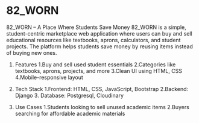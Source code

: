 # 82_WORN
 82_WORN – A Place Where Students Save Money
82_WORN is a simple, student-centric marketplace web application where users can buy and sell educational resources like textbooks, aprons, calculators, and student projects. The platform helps students save money by reusing items instead of buying new ones.

1. Features
   1.Buy and sell used student essentials
   2.Categories like textbooks, aprons, projects, and more
   3.Clean UI using HTML, CSS 
   4.Mobile-responsive layout 

2. Tech Stack
   1.Frontend: HTML, CSS, JavaScript, Bootstrap
   2.Backend: Django
   3. Database: Postgresql, Cloudinary

3. Use Cases
   1.Students looking to sell unused academic items
   2.Buyers searching for affordable academic materials
